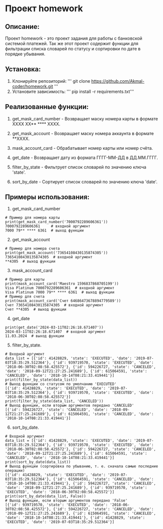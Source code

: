 # Проект homework
## Описание:
Проект homework - это проект задания для работы с банковской системой платежей.
Так же этот проект содержит функции для фильтрации списка словарей по статусу и сортировки по дате в порядке убывания.

## Установка:
1. Клонируйте репозиторий:
'''
git clone https://github.com/Akmal-coder/homework.git
'''
2. Установите зависимость:
'''
pip install -r requirements.txt'''
 
## Реализованные функции:

1. get_mask_card_number - Возвращает маску номера карты в формате XXXX XX** **** XXXX.

2. get_mask_account - Возвращает маску номера аккаунта в формате **XXXX.

3. mask_account_card - Обрабатывает номер карты или номер счёта.

4. get_date - Возвращает дату из формата ГГГГ-ММ-ДД в ДД.ММ.ГГГГ.

5. filter_by_state - Фильтрует список словарей по значению ключа 'state'.

6. sort_by_date - Сортирует список словарей по значению ключа 'date'.

## Примеры использования:

1. get_mask_card_number
```
# Пример для номера карты
print(get_mask_card_number('7000792289606361'))
7000792289606361     # входной аргумент
7000 79** **** 6361  # выход функции
```

2. get_mask_account

```
# Пример для номера счета
print(get_mask_account('73654108430135874305'))
73654108430135874305  # входной аргумент
**4305  # выход функции
```

3. mask_account_card
```
# Пример для карты
print(mask_account_card('Maestro 1596837868705199'))
Visa Platinum 7000792289606361  # входной аргумент
Visa Platinum 7000 79** **** 6361  # выход функции
# Пример для счета
print(mask_account_card('Счет 64686473678894779589'))
Счет 73654108430135874305  # входной аргумент
Счет **4305  # выход функции
```

4. get_date
```
print(get_date('2024-03-11T02:26:18.671407'))
2024-03-11T02:26:18.671407  # входной аргумент
11.03.2024  # выход функции
```

5. filter_by_state.
```
# Входной аргумент
data_list = [{'id': 41428829, 'state': 'EXECUTED', 'date': '2019-07-03T18:35:29.512364'}, {'id': 939719570, 'state': 'EXECUTED', 'date': '2018-06-30T02:08:58.425572'}, {'id': 594226727, 'state': 'CANCELED', 'date': '2018-09-12T21:27:25.241689'}, {'id': 615064591, 'state': 'CANCELED', 'date': '2018-10-14T08:21:33.419441'}]
print(filter_by_state(data_list))
# Выход функции со статусом по умолчанию 'EXECUTED'
[{'id': 41428829, 'state': 'EXECUTED', 'date': '2019-07-03T18:35:29.512364'}, {'id': 939719570, 'state': 'EXECUTED', 'date': '2018-06-30T02:08:58.425572'}]
print(filter_by_state(data_list, 'CANCELED'))
# Выход функции, если вторым аргументов передано 'CANCELED'
[{'id': 594226727, 'state': 'CANCELED', 'date': '2018-09-12T21:27:25.241689'}, {'id': 615064591, 'state': 'CANCELED', 'date': '2018-10-14T08:21:33.419441'}]
```

6. sort_by_date.
```
# Входной аргумент
data_list = [{'id': 41428829, 'state': 'EXECUTED', 'date': '2019-07-03T18:35:29.512364'}, {'id': 939719570, 'state': 'EXECUTED', 'date': '2018-06-30T02:08:58.425572'}, {'id': 594226727, 'state': 'CANCELED', 'date': '2018-09-12T21:27:25.241689'}, {'id': 615064591, 'state': 'CANCELED', 'date': '2018-10-14T08:21:33.419441'}]
print(sort_by_date(data_list))
# Выход функции (сортировка по убыванию, т. е. сначала самые последние операции)
[{'id': 41428829, 'state': 'EXECUTED', 'date': '2019-07-03T18:35:29.512364'}, {'id': 615064591, 'state': 'CANCELED', 'date': '2018-10-14T08:21:33.419441'}, {'id': 594226727, 'state': 'CANCELED', 'date': '2018-09-12T21:27:25.241689'}, {'id': 939719570, 'state': 'EXECUTED', 'date': '2018-06-30T02:08:58.425572'}]
print(sort_by_date(data_list, False))
# Выход функции, если вторым аргументов передано 'False'
[{'id': 939719570, 'state': 'EXECUTED', 'date': '2018-06-30T02:08:58.425572'}, {'id': 594226727, 'state': 'CANCELED', 'date': '2018-09-12T21:27:25.241689'}, {'id': 615064591, 'state': 'CANCELED', 'date': '2018-10-14T08:21:33.419441'}, {'id': 41428829, 'state': 'EXECUTED', 'date': '2019-07-03T18:35:29.512364'}]
```